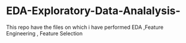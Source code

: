 # EDA-Exploratory-Data-Analalysis-
This repo have the  files on which i have performed   EDA ,Feature Engineering , Feature Selection  
